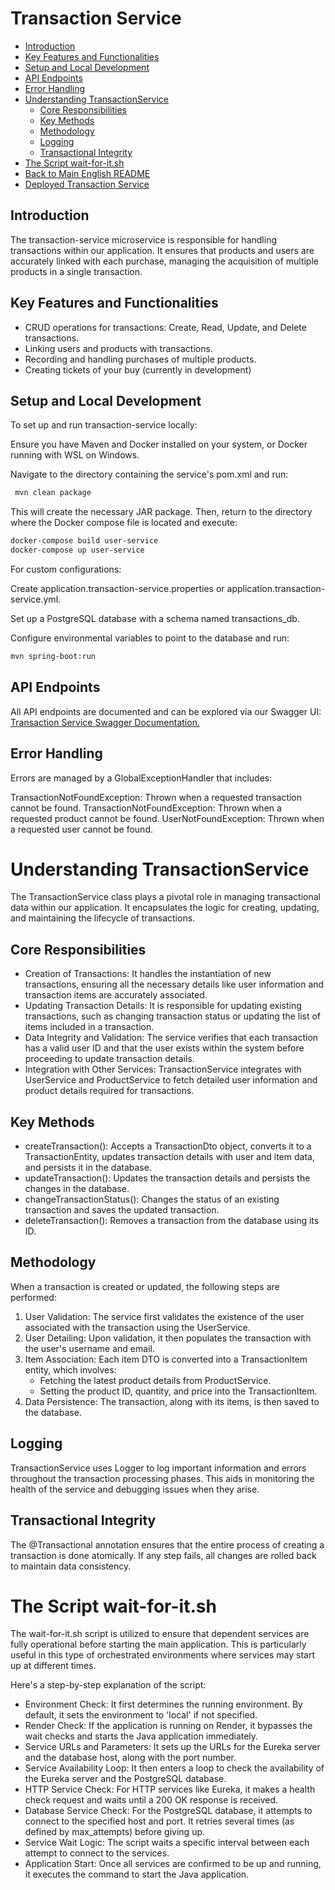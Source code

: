 # Transaction Service

- [Introduction](#introduction)
- [Key Features and Functionalities](#key-features-and-functionalities)
- [Setup and Local Development](#setup-and-local-development)
- [API Endpoints](#api-endpoints)
- [Error Handling](#error-handling)
- [Understanding TransactionService](#understanding-transactionservice)
  - [Core Responsibilities](#core-responsibilities)
  - [Key Methods](#key-methods)
  - [Methodology](#methodology)
  - [Logging](#logging)
  - [Transactional Integrity](#transactional-integrity)
- [The Script wait-for-it.sh](#the-script-wait-for-itsh)
- [Back to Main English README](../README.EN.BackEnd.md)
- [Deployed Transaction Service](https://transaction-service-y71o.onrender.com)

## Introduction

The transaction-service microservice is responsible for handling transactions within our application. It ensures that products and users are accurately linked with each purchase, managing the acquisition of multiple products in a single transaction.

## Key Features and Functionalities

- CRUD operations for transactions: Create, Read, Update, and Delete transactions.
- Linking users and products with transactions.
- Recording and handling purchases of multiple products.
- Creating tickets of your buy (currently in development)

## Setup and Local Development

To set up and run transaction-service locally:

Ensure you have Maven and Docker installed on your system, or Docker running with WSL on Windows.

Navigate to the directory containing the service's pom.xml and run:

```bash
 mvn clean package
```

This will create the necessary JAR package. Then, return to the directory where the Docker compose file is located and execute:

```bash
docker-compose build user-service
docker-compose up user-service
```

For custom configurations:

Create application.transaction-service.properties or application.transaction-service.yml.

Set up a PostgreSQL database with a schema named transactions_db.

Configure environmental variables to point to the database and run:

```bash
mvn spring-boot:run
```

## API Endpoints

All API endpoints are documented and can be explored via our Swagger UI:
[Transaction Service Swagger Documentation.](https://transaction-service-y71o.onrender.com/swagger-ui/index.html)

## Error Handling

Errors are managed by a GlobalExceptionHandler that includes:

TransactionNotFoundException: Thrown when a requested transaction cannot be found.
TransactionNotFoundException: Thrown when a requested product cannot be found.
UserNotFoundException: Thrown when a requested user cannot be found.

# Understanding TransactionService

The TransactionService class plays a pivotal role in managing transactional data within our application. It encapsulates the logic for creating, updating, and maintaining the lifecycle of transactions.

## Core Responsibilities

- Creation of Transactions: It handles the instantiation of new transactions, ensuring all the necessary details like user information and transaction items are accurately associated.
- Updating Transaction Details: It is responsible for updating existing transactions, such as changing transaction status or updating the list of items included in a transaction.
- Data Integrity and Validation: The service verifies that each transaction has a valid user ID and that the user exists within the system before proceeding to update transaction details.
- Integration with Other Services: TransactionService integrates with UserService and ProductService to fetch detailed user information and product details required for transactions.

## Key Methods

- createTransaction(): Accepts a TransactionDto object, converts it to a TransactionEntity, updates transaction details with user and item data, and persists it in the database.
- updateTransaction(): Updates the transaction details and persists the changes in the database.
- changeTransactionStatus(): Changes the status of an existing transaction and saves the updated transaction.
- deleteTransaction(): Removes a transaction from the database using its ID.

## Methodology

When a transaction is created or updated, the following steps are performed:

1. User Validation: The service first validates the existence of the user associated with the transaction using the UserService.
2. User Detailing: Upon validation, it then populates the transaction with the user's username and email.
3. Item Association: Each item DTO is converted into a TransactionItem entity, which involves:
   - Fetching the latest product details from ProductService.
   - Setting the product ID, quantity, and price into the TransactionItem.
4. Data Persistence: The transaction, along with its items, is then saved to the database.

## Logging

TransactionService uses Logger to log important information and errors throughout the transaction processing phases. This aids in monitoring the health of the service and debugging issues when they arise.

## Transactional Integrity

The @Transactional annotation ensures that the entire process of creating a transaction is done atomically. If any step fails, all changes are rolled back to maintain data consistency.

# The Script wait-for-it.sh

The wait-for-it.sh script is utilized to ensure that dependent services are fully operational before starting the main application. This is particularly useful in this type of orchestrated environments where services may start up at different times.

Here's a step-by-step explanation of the script:

- Environment Check: It first determines the running environment. By default, it sets the environment to 'local' if not specified.
- Render Check: If the application is running on Render, it bypasses the wait checks and starts the Java application immediately.
- Service URLs and Parameters: It sets up the URLs for the Eureka server and the database host, along with the port number.
- Service Availability Loop: It then enters a loop to check the availability of the Eureka server and the PostgreSQL database.
- HTTP Service Check: For HTTP services like Eureka, it makes a health check request and waits until a 200 OK response is received.
- Database Service Check: For the PostgreSQL database, it attempts to connect to the specified host and port. It retries several times (as defined by max_attempts) before giving up.
- Service Wait Logic: The script waits a specific interval between each attempt to connect to the services.
- Application Start: Once all services are confirmed to be up and running, it executes the command to start the Java application.
